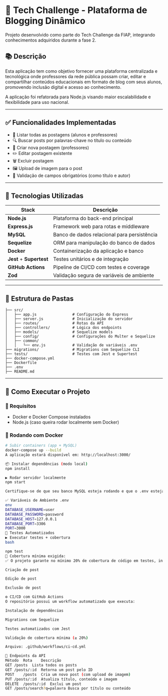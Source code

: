 # 🧠 Tech Challenge - Plataforma de Blogging Dinâmico

Projeto desenvolvido como parte do Tech Challenge da FIAP, integrando conhecimentos adquiridos durante a fase 2.

## 📚 Descrição

Esta aplicação tem como objetivo fornecer uma plataforma centralizada e tecnológica onde professores da rede pública possam criar, editar e compartilhar conteúdos educacionais em formato de blog com seus alunos, promovendo inclusão digital e acesso ao conhecimento.

A aplicação foi refatorada para Node.js visando maior escalabilidade e flexibilidade para uso nacional.

---

## ✅ Funcionalidades Implementadas

- 📄 Listar todas as postagens (alunos e professores)
- 🔍 Buscar posts por palavras-chave no título ou conteúdo
- 📝 Criar nova postagem (professores)
- ✏️ Editar postagem existente
- 🗑️ Excluir postagem
- 🖼️ Upload de imagem para o post
- 🔐 Validação de campos obrigatórios (como título e autor)

---

## 🔧 Tecnologias Utilizadas

| Stack | Descrição |
|-------|-----------|
| **Node.js** | Plataforma do back-end principal |
| **Express.js** | Framework web para rotas e middleware |
| **MySQL** | Banco de dados relacional para persistência |
| **Sequelize** | ORM para manipulação do banco de dados |
| **Docker** | Containerização da aplicação e banco |
| **Jest** + **Supertest** | Testes unitários e de integração |
| **GitHub Actions** | Pipeline de CI/CD com testes e coverage |
| **Zod** | Validação segura de variáveis de ambiente |

---

## 📁 Estrutura de Pastas
```
├── src/
│   ├── app.js                # Configuração do Express
│   ├── server.js             # Inicialização do servidor
│   ├── routes/               # Rotas da API
│   ├── controllers/          # Lógica dos endpoints
│   ├── models/               # Sequelize models
│   ├── config/               # Configurações do Multer e Sequelize
│   ├── common/
│   │   └── env.js            # Validação de variáveis .env
├── migrations/               # Migrations com Sequelize CLI
├── tests/                    # Testes com Jest e Supertest
├── docker-compose.yml
├── Dockerfile
├── .env
├── README.md
```
---

## 🚀 Como Executar o Projeto

### 🧪 Requisitos
- Docker e Docker Compose instalados
- Node.js (caso queira rodar localmente sem Docker)

### 🔄 Rodando com Docker

```bash
# Subir containers (app + MySQL)
docker-compose up --build
A aplicação estará disponível em: http://localhost:3000/

📦 Instalar dependências (modo local)
npm install

▶️ Rodar servidor localmente
npm start

Certifique-se de que seu banco MySQL esteja rodando e que o .env esteja configurado corretamente.

✅ Variáveis de Ambiente .env
env
DATABASE_USERNAME=user
DATABASE_PASSWORD=password
DATABASE_HOST=127.0.0.1
DATABASE_PORT=3306
PORT=3000
🧪 Testes Automatizados
▶️ Executar testes + cobertura
bash

npm test
🧾 Cobertura mínima exigida:
✅ O projeto garante no mínimo 20% de cobertura de código em testes, incluindo as funções de:

Criação de post

Edição de post

Exclusão de post

⚙️ CI/CD com GitHub Actions
O repositório possui um workflow automatizado que executa:

Instalação de dependências

Migrations com Sequelize

Testes automatizados com Jest

Validação de cobertura mínima (≥ 20%)

Arquivo: .github/workflows/ci-cd.yml

📌 Endpoints da API
Método	Rota	Descrição
GET	/posts	Lista todos os posts
GET	/posts/:id	Retorna um post pelo ID
POST	/posts	Cria um novo post (com upload de imagem)
PUT	/posts/:id	Atualiza título, conteúdo e imagem
DELETE	/posts/:id	Exclui um post
GET	/posts/search?q=palavra	Busca por título ou conteúdo
